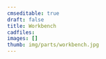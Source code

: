 ```yaml
---
cmseditable: true
draft: false
title: Workbench
cadfiles:
images: []
thumb: img/parts/workbench.jpg
---
```

